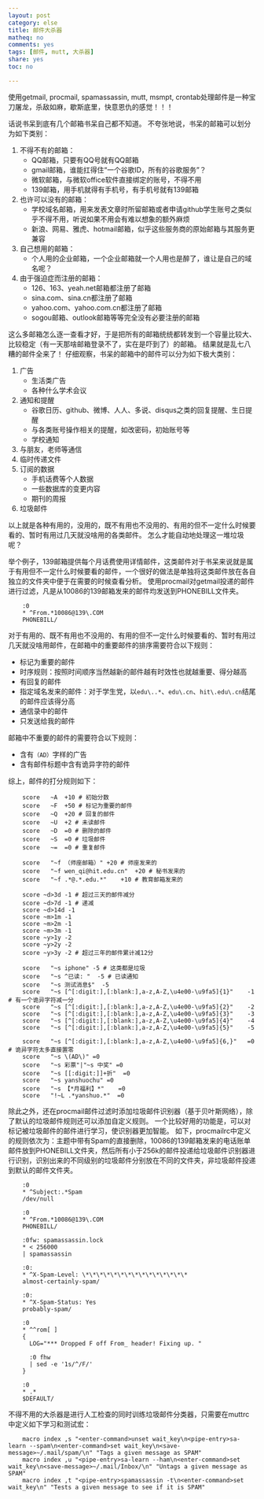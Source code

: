 ```yaml
---
layout: post 
category: else
title: 邮件大杀器
matheq: no
comments: yes
tags: [邮件, mutt, 大杀器]
share: yes
toc: no

---
```


使用getmail, procmail, spamassassin, mutt, msmpt, crontab处理邮件是一种宝刀屠龙，杀敌如麻，歇斯底里，快意恩仇的感觉！！！

话说书呆到底有几个邮箱书呆自己都不知道。
不夸张地说，书呆的邮箱可以划分为如下类别：

1. 不得不有的邮箱： 
	- QQ邮箱，只要有QQ号就有QQ邮箱
	- gmail邮箱，谁能扛得住“一个谷歌ID，所有的谷歌服务”？ 
	- 微软邮箱，与微软office软件直接绑定的账号，不得不用
	- 139邮箱，用手机就得有手机号，有手机号就有139邮箱
2. 也许可以没有的邮箱：	
	- 学校域名邮箱，用来发表文章时所留邮箱或者申请github学生账号之类似乎不得不用，听说如果不用会有难以想象的额外麻烦
	- 新浪、网易、雅虎、hotmail邮箱，似乎这些服务商的原始邮箱与其服务更兼容
3. 自己想用的邮箱：
	- 个人用的企业邮箱，一个企业邮箱就一个人用也是醉了，谁让是自己的域名呢？
4. 由于强迫症而注册的邮箱：
	- 126、163、yeah.net邮箱都注册了邮箱
	- sina.com、sina.cn都注册了邮箱
	- yahoo.com、yahoo.com.cn都注册了邮箱
	- sogou邮箱、outlook邮箱等等完全没有必要注册的邮箱

这么多邮箱怎么逐一查看才好，于是把所有的邮箱统统都转发到一个容量比较大、比较稳定（有一天那啥邮箱登录不了，实在是吓到了）的邮箱。
结果就是乱七八糟的邮件全来了！
仔细观察，书呆的邮箱中的邮件可以分为如下极大类别：

1. 广告
	- 生活类广告
	- 各种什么学术会议
2. 通知和提醒
	- 谷歌日历、github、微博、人人、多说、disqus之类的回复提醒、生日提醒
	- 与各类账号操作相关的提醒，如改密码，初始账号等
	- 学校通知
3. 与朋友，老师等通信 
4. 临时传递文件
5. 订阅的数据
	- 手机话费等个人数据
	- 一些数据库的变更内容
	- 期刊的周报
6. 垃圾邮件

以上就是各种有用的，没用的，既不有用也不没用的、有用的但不一定什么时候要看的、暂时有用过几天就没啥用的各类邮件。 
怎么才能自动地处理这一堆垃圾呢？

举个例子，139邮箱提供每个月话费使用详情邮件，这类邮件对于书呆来说就是属于有用但不一定什么时候要看的邮件，一个很好的做法是单独将这类邮件放在各自独立的文件夹中便于在需要的时候查看分析。
使用procmail对getmail投递的邮件进行过滤，凡是从10086的139邮箱发来的邮件均发送到PHONEBILL文件夹。

		:0
		* ^From.*10086@139\.COM
		PHONEBILL/

对于有用的、既不有用也不没用的、有用的但不一定什么时候要看的、暂时有用过几天就没啥用邮件，在邮箱中的重要邮件的排序需要符合以下规则：

- 标记为重要的邮件
- 时序规则：按照时间顺序当然越新的邮件越有时效性也就越重要、得分越高
- 有回复的邮件  
- 指定域名发来的邮件：对于学生党，以`edu\..*`、`edu\.cn`、`hit\.edu\.cn`结尾的邮件应该得分高
- 通信录中的邮件
- 只发送给我的邮件

邮箱中不重要的邮件的需要符合以下规则：

- 含有`（AD）`字样的广告
- 含有邮件标题中含有诡异字符的邮件

综上，邮件的打分规则如下：

		score	~A	+10 # 初始分数
		score	~F	+50 # 标记为重要的邮件
		score	~Q	+20 # 回复的邮件
		score	~U	+2 # 未读邮件
		score	~D	=0 # 删除的邮件
		score	~S	=0 # 垃圾邮件
		score	~=	=0 # 重复邮件

		score	"~f （师座邮箱）"	+20 # 师座发来的
		score	"~f wen_qi@hit.edu.cn"	+20 # 秘书发来的
		score	"~f .*@.*.edu.*"	+10 # 教育邮箱发来的

		score ~d>3d -1 # 超过三天的邮件减分
		score ~d>7d -1 # 递减
		score ~d>14d -1
		score ~m>1m -1
		score ~m>2m -1
		score ~m>3m -1
		score ~y>1y -2
		score ~y>2y -2
		score ~y>3y -2 # 超过三年的邮件累计减12分

		score	"~s iphone"	-5 # 这类都是垃圾
		score	"~s ^已读: "	-5 # 已读通知
		score	"~s 测试消息$"	-5
		score	"~s [^[:digit:],[:blank:],a-z,A-Z,\u4e00-\u9fa5]{1}"	-1 # 有一个诡异字符减一分
		score	"~s [^[:digit:],[:blank:],a-z,A-Z,\u4e00-\u9fa5]{2}"	-2
		score	"~s [^[:digit:],[:blank:],a-z,A-Z,\u4e00-\u9fa5]{3}"	-3
		score	"~s [^[:digit:],[:blank:],a-z,A-Z,\u4e00-\u9fa5]{4}"	-4
		score	"~s [^[:digit:],[:blank:],a-z,A-Z,\u4e00-\u9fa5]{5}"	-5

		score	"~s [^[:digit:],[:blank:],a-z,A-Z,\u4e00-\u9fa5]{6,}"	=0 # 诡异字符太多直接置零
		score	"~s \(AD\)"	=0
		score	"~s 彩票"|"~s 中奖"	=0
		score	"~s [[:digit:]]+折"	=0
		score	"~s yanshuochu"	=0
		score	"~s 【*月福利】*"	=0
		score   "!~L .*yanshuo.*"  =0   

除此之外，还在procmail邮件过滤时添加垃圾邮件识别器（基于贝叶斯网络），除了默认的垃圾邮件规则还可以添加自定义规则。
一个比较好用的功能是，可以对标记被垃圾邮件的邮件进行学习，使识别器更加智能。
如下，procmailrc中定义的规则依次为：主题中带有Spam的直接删除，10086的139邮箱发来的电话账单邮件放到PHONEBILL文件夹，然后所有小于256k的邮件投递给垃圾邮件识别器进行识别，识别出来的不同级别的垃圾邮件分别放在不同的文件夹，非垃圾邮件投递到默认的邮件文件夹。

		:0
		* ^Subject:.*Spam
		/dev/null

		:0
		* ^From.*10086@139\.COM
		PHONEBILL/

		:0fw: spamassassin.lock
		* < 256000
		| spamassassin

		:0:
		* ^X-Spam-Level: \*\*\*\*\*\*\*\*\*\*\*\*\*\*\*
		almost-certainly-spam/

		:0:
		* ^X-Spam-Status: Yes
		probably-spam/

		:0
		* ^^rom[ ]
		{
		  LOG="*** Dropped F off From_ header! Fixing up. "
		  
		  :0 fhw
		  | sed -e '1s/^/F/'
		}

		:0  
		* .*  
		$DEFAULT/  

不得不用的大杀器是进行人工检查的同时训练垃圾邮件分类器，只需要在muttrc中定义如下学习和测试宏：

		macro index ,s "<enter-command>unset wait_key\n<pipe-entry>sa-learn --spam\n<enter-command>set wait_key\n<save-message>~/.mail/spam/\n" "Tags a given message as SPAM"
		macro index ,u "<pipe-entry>sa-learn --ham\n<enter-command>set wait_key\n<save-message>~/.mail/Inbox/\n" "Untags a given message as SPAM"
		macro index ,t "<pipe-entry>spamassassin -t\n<enter-command>set wait_key\n" "Tests a given message to see if it is SPAM"
